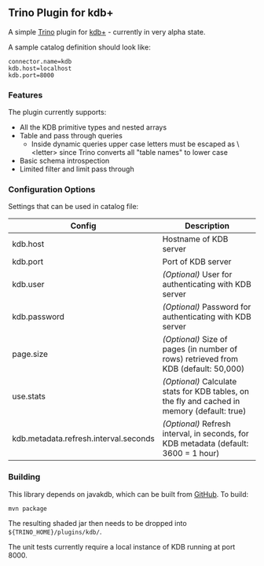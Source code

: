 ## Trino Plugin for kdb+
 
A simple [Trino](https://trino.io) plugin for [kdb+](https://code.kx.com/q/learn/) - currently in very alpha state. 

A sample catalog definition should look like:

```
connector.name=kdb
kdb.host=localhost
kdb.port=8000
```

### Features

The plugin currently supports:
- All the KDB primitive types and nested arrays
- Table and pass through queries
  - Inside dynamic queries upper case letters must be escaped as \\\<letter> since Trino converts all "table names" to lower case
- Basic schema introspection
- Limited filter and limit pass through

### Configuration Options

Settings that can be used in catalog file:

| Config | Description |
| ----- | ----------- |
| kdb.host | Hostname of KDB server | 
| kdb.port | Port of KDB server | 
| kdb.user | _(Optional)_ User for authenticating with KDB server | 
| kdb.password | _(Optional)_ Password for authenticating with KDB server | 
| page.size | _(Optional)_ Size of pages (in number of rows) retrieved from KDB (default: 50,000) |
| use.stats | _(Optional)_ Calculate stats for KDB tables, on the fly and cached in memory (default: true) |
| kdb.metadata.refresh.interval.seconds | _(Optional)_ Refresh interval, in seconds, for KDB metadata (default: 3600 = 1 hour) |

### Building

This library depends on javakdb, which can be built from [GitHub](https://github.com/KxSystems/javakdb). To build:

```mvn package```

The resulting shaded jar then needs to be dropped into `${TRINO_HOME}/plugins/kdb/`.

The unit tests currently require a local instance of KDB running at port 8000.